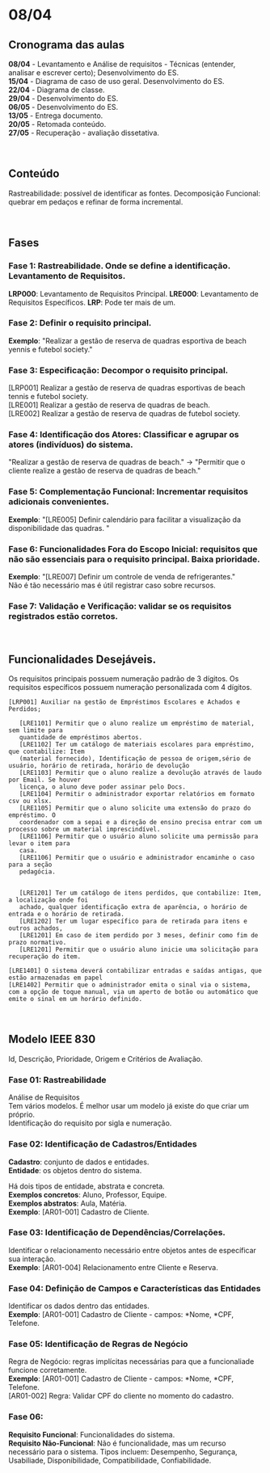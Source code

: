 # 08/04

## Cronograma das aulas

**08/04** - Levantamento e Análise de requisitos - Técnicas (entender, analisar e escrever certo); Desenvolvimento do ES.  
**15/04** - Diagrama de caso de uso geral. Desenvolvimento do ES.  
**22/04** - Diagrama de classe.  
**29/04** - Desenvolvimento do ES.  
**06/05** - Desenvolvimento do ES.  
**13/05** - Entrega documento.  
**20/05** - Retomada conteúdo.  
**27/05** - Recuperação - avaliação dissetativa.  

<br>

## Conteúdo

Rastreabilidade: possível de identificar as fontes.
Decomposição Funcional: quebrar em pedaços e refinar de forma incremental.  

<br>

## Fases

### Fase 1: Rastreabilidade. Onde se define a identificação. Levantamento de Requisitos.

**LRP000**: Levantamento de Requisitos Principal.
**LRE000**: Levantamento de Requisitos Específicos.
**LRP**: Pode ter mais de um.


### Fase 2: Definir o requisito principal.

   **Exemplo**: "Realizar a gestão de reserva de quadras esportiva de beach yennis e futebol society."


### Fase 3: Especificação: Decompor o requisito principal.

   [LRP001] Realizar a gestão de reserva de quadras esportivas de beach tennis e futebol society.  
      [LRE001] Realizar a gestão de reserva de quadras de beach.  
      [LRE002] Realizar a gestão de reserva de quadras de futebol society.  


### Fase 4: Identificação dos Atores: Classificar e agrupar os atores (indivíduos) do sistema.
   "Realizar a gestão de reserva de quadras de beach." -> "Permitir que o cliente realize a gestão de reserva de quadras de beach."


### Fase 5: Complementação Funcional: Incrementar requisitos adicionais convenientes.
   **Exemplo**: "[LRE005] Definir calendário para facilitar a visualização da disponibilidade das quadras. "


### Fase 6: Funcionalidades Fora do Escopo Inicial: requisitos que não são essenciais para o requisito principal. Baixa prioridade.
   **Exemplo**: "[LRE007] Definir um controle de venda de refrigerantes."  
   Não é tão necessário mas é útil registrar caso sobre recursos.

### Fase 7: Validação e Verificação: validar se os requisitos registrados estão corretos.

<br>

## Funcionalidades Desejáveis.

Os requisitos principais possuem numeração padrão de 3 dígitos.
Os requisitos específicos possuem numeração personalizada com 4 dígitos.


```
[LRP001] Auxiliar na gestão de Empréstimos Escolares e Achados e Perdidos;

   [LRE1101] Permitir que o aluno realize um empréstimo de material, sem limite para 
   quantidade de empréstimos abertos.
   [LRE1102] Ter um catálogo de materiais escolares para empréstimo, que contabilize: Item
   (material fornecido), Identificação de pessoa de origem,sério de usuário, horário de retirada, horário de devolução
   [LRE1103] Permitir que o aluno realize a devolução através de laudo por Email. Se houver
   licença, o aluno deve poder assinar pelo Docs.
   [LRE1104] Permitir o administrador exportar relatórios em formato csv ou xlsx.
   [LRE1105] Permitir que o aluno solicite uma extensão do prazo do empréstimo. O 
   coordenador com a sepai e a direção de ensino precisa entrar com um processo sobre um material imprescindível.
   [LRE1106] Permitir que o usuário aluno solicite uma permissão para levar o item para 
   casa.
   [LRE1106] Permitir que o usuário e administrador encaminhe o caso para a seção 
   pedagócia.


   [LRE1201] Ter um catálogo de itens perdidos, que contabilize: Item, a localização onde foi 
   achado, qualquer identificação extra de aparência, o horário de entrada e o horário de retirada.
   [LRE1202] Ter um lugar específico para de retirada para itens e outros achados,	
   [LRE1201] Em caso de item perdido por 3 meses, definir como fim de prazo normativo.
   [LRE1201] Permitir que o usuário aluno inicie uma solicitação para recuperação do item.

[LRE1401] O sistema deverá contabilizar entradas e saídas antigas, que estão armazenadas em papel
[LRE1402] Permitir que o administrador emita o sinal via o sistema, com a opção de toque manual, via um aperto de botão ou automático que emite o sinal em um horário definido.
```

<br>

## Modelo IEEE 830 
Id, Descrição, Prioridade, Origem e Critérios de Avaliação.

### Fase 01: Rastreabilidade
Análise de Requisitos  
Tem vários modelos. É melhor usar um modelo já existe do que criar um próprio.  
Identificação do requisito por sigla e numeração.  

### Fase 02: Identificação de Cadastros/Entidades
**Cadastro**: conjunto de dados e entidades.    
**Entidade**: os objetos dentro do sistema.   

Há dois tipos de entidade, abstrata e concreta.  
**Exemplos concretos**: Aluno, Professor, Equipe.   
**Exemplos abstratos**: Aula, Matéria.  
**Exemplo**: [AR01-001] Cadastro de Cliente.  

### Fase 03: Identificação de Dependências/Correlações.
Identificar o relacionamento necessário entre objetos antes de específicar sua interação.  
**Exemplo**: [AR01-004] Relacionamento entre Cliente e Reserva.

### Fase 04: Definição de Campos e Características das Entidades
Identificar os dados dentro das entidades.  
**Exemplo**: [AR01-001] Cadastro de Cliente - campos: *Nome, *CPF, Telefone.  

### Fase 05: Identificação de Regras de Negócio
Regra de Negócio: regras implícitas necessárias para que a funcionaliade funcione corretamente.  
**Exemplo**: [AR01-001] Cadastro de Cliente - campos: *Nome, *CPF, Telefone.  
		   	[AR01-002] Regra: Validar CPF do cliente no momento do cadastro.  

### Fase 06:
**Requisito Funcional**: Funcionalidades do sistema.    
**Requisito Não-Funcional**: Não é funcionalidade, mas um recurso necessário para o sistema. Tipos incluem: Desempenho, Segurança, Usabiliade, Disponibilidade, Compatibilidade, Confiabilidade.  
